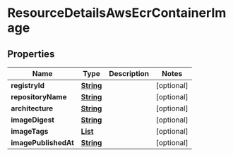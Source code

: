 

# ResourceDetailsAwsEcrContainerImage


## Properties

| Name | Type | Description | Notes |
|------------ | ------------- | ------------- | -------------|
|**registryId** | [**String**](String.md) |  |  [optional] |
|**repositoryName** | [**String**](String.md) |  |  [optional] |
|**architecture** | [**String**](String.md) |  |  [optional] |
|**imageDigest** | [**String**](String.md) |  |  [optional] |
|**imageTags** | [**List**](List.md) |  |  [optional] |
|**imagePublishedAt** | [**String**](String.md) |  |  [optional] |



